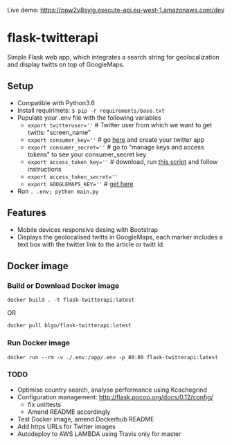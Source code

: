 Live demo: https://ppw2v8syjg.execute-api.eu-west-1.amazonaws.com/dev
# flask-twitterapi

Simple Flask web app, which integrates a search string for geolocalization and display twitts on top of GoogleMaps.

## Setup

* Compatible with Python3.6
* Install requirimets: `$ pip -r requirements/base.txt`
* Pupulate your .env file with the following variables
    * `export twitteruser=''` # Twitter user from which we want to get twitts: "screen_name"
    * `export consumer_key=''` # go [here](https://apps.twitter.com/app/new) and create your twitter app
    * `export consumer_secret=''` # go to "manage keys and access tokens" to see your consumer_secret key
    * `export access_token_key=''` # download, run [this script](https://github.com/bear/python-twitter/blob/master/get_access_token.py) and follow instructions
    * `export access_token_secret=''` 
    * `export GOOGLEMAPS_KEY=''` # [get here](https://developers.google.com/maps/documentation/javascript/get-api-key)
* Run `. .env; python main.py`

## Features

* Mobile devices responsive desing with Bootstrap
* Displays the geolocalised twitts in GoogleMaps, each marker includes a text box with the twitter link to the article or twitt Id.

## Docker image

### Build or Download Docker image

`docker build . -t flask-twitterapi:latest`

OR

`docker pull blgo/flask-twitterapi:latest` 

### Run Docker image

`docker run --rm -v ./.env:/app/.env -p 80:80 flask-twitterapi:latest`


### TODO
* Optimise country search, analyse performance using Kcachegrind
* Configuration management: http://flask.pocoo.org/docs/0.12/config/
    * fix unittests
    * Amend README accordingly
* Test Docker image, amend Dockerhub README
* Add https URLs for Twitter images
* Autodeploy to AWS LAMBDA using Travis only for master
 